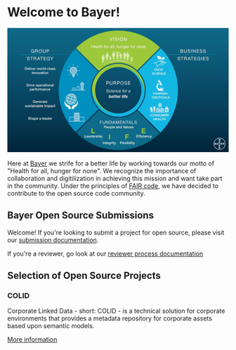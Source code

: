 # Welcome to Bayer!
![Bayer_Vision.png](Bayer_Vision.png)

Here at [Bayer](https://www.bayer.com/) we strife for a better life by working towards our motto of "Health for all, hunger for none". We recognize the importance of collaboration and digitilization in achieving this mission and want take part in the community. 
Under the principles of [FAIR code](https://www.go-fair.org/fair-principles/), we have decided to contribute to the open source code community.

## Bayer Open Source Submissions

Welcome! If you're looking to submit a project for open source, please visit our [submission documentation](https://go.bayer.com/opensource).

If you're a reviewer, go look at our [reviewer process documentation](https://go.bayer.com/opensourcereview)

## Selection of Open Source Projects

### COLID

Corporate Linked Data - short: COLID - is a technical solution for corporate environments that provides a metadata repository for corporate assets based upon semantic models.

[More information](https://bayer-group.github.io/COLID-Documentation/#/)
